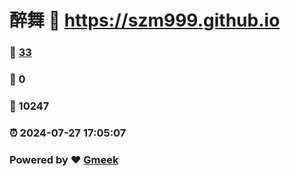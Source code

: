 # 醉舞 :link: https://szm999.github.io 
### :page_facing_up: [33](https://szm999.github.io/tag.html) 
### :speech_balloon: 0 
### :hibiscus: 10247 
### :alarm_clock: 2024-07-27 17:05:07 
### Powered by :heart: [Gmeek](https://github.com/Meekdai/Gmeek)
